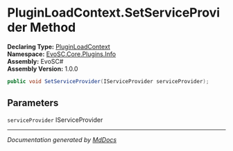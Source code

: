 ﻿<!--  
  <auto-generated>   
    The contents of this file were generated by a tool.  
    Changes to this file may be list if the file is regenerated  
  </auto-generated>   
-->

# PluginLoadContext.SetServiceProvider Method

**Declaring Type:** [PluginLoadContext](../index.md)  
**Namespace:** [EvoSC.Core.Plugins.Info](../../index.md)  
**Assembly:** EvoSC\#  
**Assembly Version:** 1.0.0

```csharp
public void SetServiceProvider(IServiceProvider serviceProvider);
```

## Parameters

`serviceProvider`  IServiceProvider

___

*Documentation generated by [MdDocs](https://github.com/ap0llo/mddocs)*
